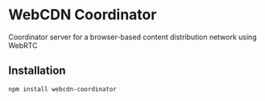 # WebCDN Coordinator
Coordinator server for a browser-based content distribution network using WebRTC

## Installation
```bash
npm install webcdn-coordinator
```


